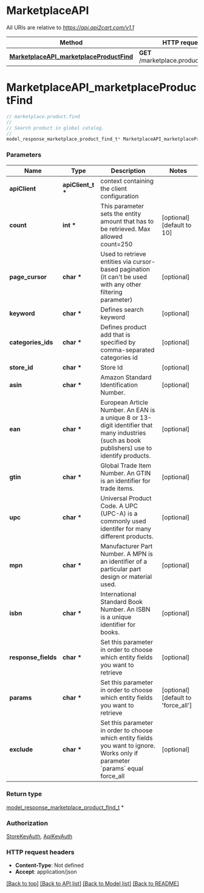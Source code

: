 # MarketplaceAPI

All URIs are relative to *https://api.api2cart.com/v1.1*

Method | HTTP request | Description
------------- | ------------- | -------------
[**MarketplaceAPI_marketplaceProductFind**](MarketplaceAPI.md#MarketplaceAPI_marketplaceProductFind) | **GET** /marketplace.product.find.json | marketplace.product.find


# **MarketplaceAPI_marketplaceProductFind**
```c
// marketplace.product.find
//
// Search product in global catalog.
//
model_response_marketplace_product_find_t* MarketplaceAPI_marketplaceProductFind(apiClient_t *apiClient, int *count, char *page_cursor, char *keyword, char *categories_ids, char *store_id, char *asin, char *ean, char *gtin, char *upc, char *mpn, char *isbn, char *response_fields, char *params, char *exclude);
```

### Parameters
Name | Type | Description  | Notes
------------- | ------------- | ------------- | -------------
**apiClient** | **apiClient_t \*** | context containing the client configuration |
**count** | **int \*** | This parameter sets the entity amount that has to be retrieved. Max allowed count&#x3D;250 | [optional] [default to 10]
**page_cursor** | **char \*** | Used to retrieve entities via cursor-based pagination (it can&#39;t be used with any other filtering parameter) | [optional] 
**keyword** | **char \*** | Defines search keyword | [optional] 
**categories_ids** | **char \*** | Defines product add that is specified by comma-separated categories id | [optional] 
**store_id** | **char \*** | Store Id | [optional] 
**asin** | **char \*** | Amazon Standard Identification Number. | [optional] 
**ean** | **char \*** | European Article Number. An EAN is a unique 8 or 13-digit identifier that many industries (such as book publishers) use to identify products. | [optional] 
**gtin** | **char \*** | Global Trade Item Number. An GTIN is an identifier for trade items. | [optional] 
**upc** | **char \*** | Universal Product Code. A UPC (UPC-A) is a commonly used identifer for many different products. | [optional] 
**mpn** | **char \*** | Manufacturer Part Number. A MPN is an identifier of a particular part design or material used. | [optional] 
**isbn** | **char \*** | International Standard Book Number. An ISBN is a unique identifier for books. | [optional] 
**response_fields** | **char \*** | Set this parameter in order to choose which entity fields you want to retrieve | [optional] 
**params** | **char \*** | Set this parameter in order to choose which entity fields you want to retrieve | [optional] [default to &#39;force_all&#39;]
**exclude** | **char \*** | Set this parameter in order to choose which entity fields you want to ignore. Works only if parameter &#x60;params&#x60; equal force_all | [optional] 

### Return type

[model_response_marketplace_product_find_t](model_response_marketplace_product_find.md) *


### Authorization

[StoreKeyAuth](../README.md#StoreKeyAuth), [ApiKeyAuth](../README.md#ApiKeyAuth)

### HTTP request headers

 - **Content-Type**: Not defined
 - **Accept**: application/json

[[Back to top]](#) [[Back to API list]](../README.md#documentation-for-api-endpoints) [[Back to Model list]](../README.md#documentation-for-models) [[Back to README]](../README.md)

